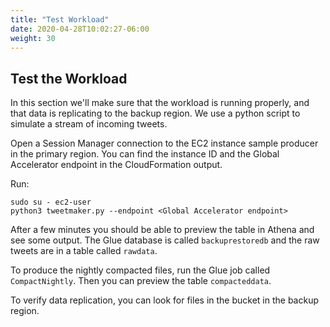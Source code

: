 ```yaml
---
title: "Test Workload"
date: 2020-04-28T10:02:27-06:00
weight: 30
---
```


## Test the Workload

In this section we'll make sure that the workload is running properly, and that data is replicating to the backup region.  We use a python script to simulate a stream of incoming tweets.

Open a Session Manager connection to the EC2 instance sample producer in the primary region.  You can find the instance ID and the Global Accelerator endpoint in the CloudFormation output.

Run:

    sudo su - ec2-user
    python3 tweetmaker.py --endpoint <Global Accelerator endpoint>

After a few minutes you should be able to preview the table in Athena and see some output.  The Glue database is called `backuprestoredb` and the raw tweets are in a table called `rawdata`.  

To produce the nightly compacted files, run the Glue job called `CompactNightly`.  Then you can preview the table `compacteddata`.  

To verify data replication, you can look for files in the bucket in the backup region.